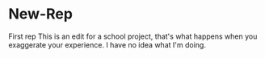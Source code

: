 # New-Rep
First rep
This is an edit for a school project, that's what happens when you exaggerate your experience. I have no idea what I'm doing.
